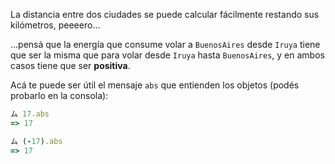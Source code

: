 La distancia entre dos ciudades se puede calcular fácilmente restando sus kilómetros, peeeero...

...pensá que la energía que consume volar a `BuenosAires` desde `Iruya` tiene que ser la misma que para volar desde `Iruya` hasta `BuenosAires`, y en ambos casos tiene que ser **positiva**. 

Acá te puede ser útil el mensaje `abs` que entienden los objetos (podés probarlo en la consola):

```ruby
ム 17.abs
=> 17

ム (-17).abs
=> 17
```